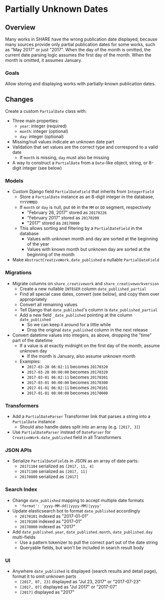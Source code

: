# Partially Unknown Dates

## Overview
Many works in SHARE have the wrong publication date displayed, because many sources provide only partial publication dates for some works, such as "May 2017" or just "2017".
When the day of the month is omitted, the current date parsing logic assumes the first day of the month. When the month is omitted, it assumes January.

### Goals
Allow storing and displaying works with partially-known publication dates.

## Changes

Create a custom `PartialDate` class with:
* Three main properties:
    * `year`: integer (required)
    * `month`: integer (optional)
    * `day`: integer (optional)
* Missing/null values indicate an unknown date part
* Validation that set values are the correct type and correspond to a valid date
    * If `month` is missing, `day` must also be missing
* A way to construct a `PartialDate` from a `Date`-like object, string, or 8-digit integer (see below)

### Models
* Custom Django field `PartialDateField` that inherits from `IntegerField`
    * Store a `PartialDate` instance as an 8-digit integer in the database, `YYYYMMDD`
    * If `month` or `day` is null, put `00` in the `MM` or `DD` segment, respectively
        * "February 26, 2017" stored as `20170226`
        * "February 2017" stored as `20170200`
        * "2017" stored as `20170000`
    * This allows sorting and filtering by a `PartialDateField` in the database
        * Values with unknown month and day are sorted at the beginning of the year
        * Values with known month but unknown day are sorted at the beginning of the month
* Make `AbstractCreativeWork.date_published` a nullable `PartialDateField`

### Migrations
* Migrate columns on `share_creativework` and `share_creativeworkversion`
    * Create a new nullable `INTEGER` column `date_published_partial`
    * Find all special case dates, convert (see below), and copy them over appropriately
    * Convert all remaining values
    * Tell Django that `date_published`'s column is `date_published_partial`
    * Add a new field `_date_published` pointing at the column `date_published`
        * So we can keep it around for a little while
        * Drop the original `date_published` column in the next release
* Convert datetime values into integers, as above, dropping the "time" part of the datetime
    * If a value is at exactly midnight on the first day of the month, assume unknown day
        * If the month is January, also assume unknown month
    * Examples:
        * `2017-03-20 06:02:11` becomes `20170320`
        * `2017-03-20 00:00:00` becomes `20170320`
        * `2017-03-01 06:02:11` becomes `20170301`
        * `2017-03-01 00:00:00` becomes `20170300`
        * `2017-01-01 06:02:11` becomes `20170101`
        * `2017-01-01 00:00:00` becomes `20170000`

### Transformers
* Add a `PartialDateParser` Transformer link that parses a string into a `PartialDate` instance
    * Should also handle dates split into an array (e.g. `[2017, 3]`)
* Use `PartialDateParser` instead of `DateParser` for `CreativeWork.date_published` field in all Transformers

### JSON APIs
* Serialize `PartialDateField`s in JSON as an array of date parts:
    * `20171104` serialized as `[2017, 11, 4]`
    * `20171100` serialized as `[2017, 11]`
    * `20170000` serialized as `[2017]`

### Search Index
* Change `date_published` mapping to accept multiple date formats
    * `'format': 'yyyy-MM-dd||yyyy-MM||yyyy'`
* Update elasticsearch bot to format `date_published` accordingly
    * `20170101` indexed as "2017-01-01"
    * `20170100` indexed as "2017-01"
    * `20170000` indexed as "2017"
* Add `date_published.year`, `date_published.month`, `date_published.day` multi-fields
    * Use a pattern tokenizer to pull the correct part out of the date string
    * Queryable fields, but won't be included in search result body

### UI
* Anywhere `date_published` is displayed (search results and detail page), format it to omit unknown parts
    * `[2017, 07, 23]` displayed as "Jul 23, 2017" or "2017-07-23"
    * `[2017, 07]` displayed as "Jul 2017" or "2017-07"
    * `[2017]` displayed as "2017"
